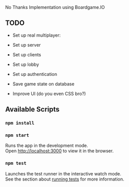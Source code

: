 No Thanks Implementation using Boardgame.IO

## TODO

 - Set up real multiplayer:
  - Set up server
  - Set up clients
  - Set up lobby
  - Set up authentication
  - Save game state on database
  
- Improve UI (do you even CSS bro?)


## Available Scripts

### `npm install`


### `npm start`

Runs the app in the development mode.<br>
Open [http://localhost:3000](http://localhost:3000) to view it in the browser.

### `npm test`

Launches the test runner in the interactive watch mode.<br>
See the section about [running tests](https://facebook.github.io/create-react-app/docs/running-tests) for more information.
